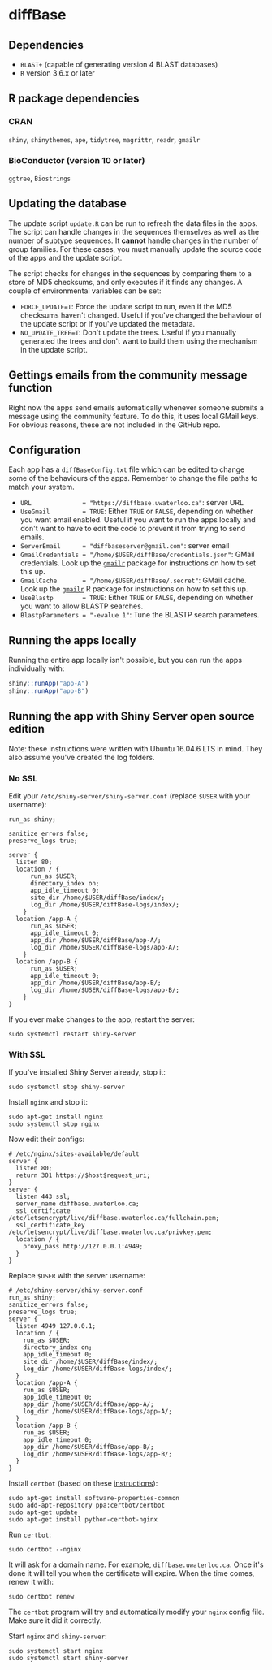 # diffBase

## Dependencies

- `BLAST+` (capable of generating version 4 BLAST databases)
- `R` version 3.6.x or later

## R package dependencies

### CRAN

`shiny`, `shinythemes`, `ape`, `tidytree`, `magrittr`, `readr`, `gmailr`

### BioConductor (version 10 or later)

`ggtree`, `Biostrings`

## Updating the database

The update script `update.R` can be run to refresh the data files in the apps. The script can handle changes in the sequences themselves as well as the number of subtype sequences. It **cannot** handle changes in the number of group families. For these cases, you must manually update the source code of the apps and the update script.

The script checks for changes in the sequences by comparing them to a store of MD5 checksums, and only executes if it finds any changes. A couple of environmental variables can be set:

- `FORCE_UPDATE=T`: Force the update script to run, even if the MD5 checksums haven't changed. Useful if you've changed the behaviour of the update script or if you've updated the metadata.
- `NO_UPDATE_TREE=T`: Don't update the trees. Useful if you manually generated the trees and don't want to build them using the mechanism in the update script.

## Gettings emails from the community message function

Right now the apps send emails automatically whenever someone submits a message using the community feature. To do this, it uses local GMail keys. For obvious reasons, these are not included in the GitHub repo.

## Configuration

Each app has a `diffBaseConfig.txt` file which can be edited to change some of the behaviours of the apps. Remember to change the file paths to match your system.

- `URL              = "https://diffbase.uwaterloo.ca"`: server URL
- `UseGmail         = TRUE`: Either `TRUE` or `FALSE`, depending on whether you want email enabled. Useful if you want to run the apps locally and don't want to have to edit the code to prevent it from trying to send emails.
- `ServerEmail      = "diffbaseserver@gmail.com"`: server email
- `GmailCredentials = "/home/$USER/diffBase/credentials.json"`: GMail credentials. Look up the [`gmailr`](https://github.com/r-lib/gmailr) package for instructions on how to set this up.
- `GmailCache       = "/home/$USER/diffBase/.secret"`: GMail cache. Look up the [`gmailr`](https://github.com/r-lib/gmailr) R package for instructions on how to set this up.
- `UseBlastp        = TRUE`: Either `TRUE` or `FALSE`, depending on whether you want to allow BLASTP searches.
- `BlastpParameters = "-evalue 1"`: Tune the BLASTP search parameters.

## Running the apps locally

Running the entire app locally isn't possible, but you can run the apps individually with:

```r
shiny::runApp("app-A")
shiny::runApp("app-B")
```

## Running the app with Shiny Server open source edition

Note: these instructions were written with Ubuntu 16.04.6 LTS in mind. They also assume you've created the log folders.

### No SSL

Edit your `/etc/shiny-server/shiny-server.conf` (replace `$USER` with your username):

```
run_as shiny;

sanitize_errors false;
preserve_logs true;

server {
  listen 80;
  location / {
      run_as $USER;
      directory_index on;
      app_idle_timeout 0;
      site_dir /home/$USER/diffBase/index/;
      log_dir /home/$USER/diffBase-logs/index/;
    }
  location /app-A {
      run_as $USER;
      app_idle_timeout 0;
      app_dir /home/$USER/diffBase/app-A/;
      log_dir /home/$USER/diffBase-logs/app-A/;
    }
  location /app-B {
      run_as $USER;
      app_idle_timeout 0;
      app_dir /home/$USER/diffBase/app-B/;
      log_dir /home/$USER/diffBase-logs/app-B/;
    }
}
```

If you ever make changes to the app, restart the server:

```
sudo systemctl restart shiny-server
```

### With SSL

If you've installed Shiny Server already, stop it:

```
sudo systemctl stop shiny-server
```

Install `nginx` and stop it:

```
sudo apt-get install nginx
sudo systemctl stop nginx
```

Now edit their configs:

```
# /etc/nginx/sites-available/default
server {
  listen 80;
  return 301 https://$host$request_uri;
}
server {
  listen 443 ssl;
  server_name diffbase.uwaterloo.ca;
  ssl_certificate /etc/letsencrypt/live/diffbase.uwaterloo.ca/fullchain.pem;
  ssl_certificate_key /etc/letsencrypt/live/diffbase.uwaterloo.ca/privkey.pem;
  location / {
    proxy_pass http://127.0.0.1:4949;
  }
}
```

Replace `$USER` with the server username:

```
# /etc/shiny-server/shiny-server.conf
run_as shiny;
sanitize_errors false;
preserve_logs true;
server {
  listen 4949 127.0.0.1;
  location / {
    run_as $USER;
    directory_index on;
    app_idle_timeout 0;
    site_dir /home/$USER/diffBase/index/;
    log_dir /home/$USER/diffBase-logs/index/;
  }
  location /app-A {
    run_as $USER;
    app_idle_timeout 0;
    app_dir /home/$USER/diffBase/app-A/;
    log_dir /home/$USER/diffBase-logs/app-A/;
  }
  location /app-B {
    run_as $USER;
    app_idle_timeout 0;
    app_dir /home/$USER/diffBase/app-B/;
    log_dir /home/$USER/diffBase-logs/app-B/;
  }
}
```

Install `certbot` (based on these [instructions](https://geekflare.com/setup-nginx-with-lets-encrypt-cert/)):

```
sudo apt-get install software-properties-common
sudo add-apt-repository ppa:certbot/certbot
sudo apt-get update
sudo apt-get install python-certbot-nginx
```

Run `certbot`:

```
sudo certbot --nginx
```

It will ask for a domain name. For example, `diffbase.uwaterloo.ca`. Once it's done it will tell you when the certificate will expire. When the time comes, renew it with:

```
sudo certbot renew
```

The `certbot` program will try and automatically modify your `nginx` config file. Make sure it did it correctly.

Start `nginx` and `shiny-server`:

```
sudo systemctl start nginx
sudo systemctl start shiny-server
```
